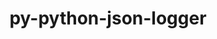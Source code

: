 ---
title: "py-python-json-logger"
layout: cache
categories: [package, develop]
meta: {"versions": ["0.1.11", "2.0.7"], "compilers": ["gcc@=11.1.0"], "oss": ["ubuntu20.04"], "platforms": ["linux"], "targets": ["ppc64le", "x86_64_v3"], "stacks": ["data-vis-sdk", "e4s", "e4s-power", "root"], "num_specs": 9, "num_specs_by_stack": {"root": 9, "e4s-power": 5, "data-vis-sdk": 1, "e4s": 3}}
spec_details: [{"hash": "wxtohrba2cq5yv7ugarnbgzbfz5osb6y", "compiler": "gcc@=11.1.0", "versions": ["2.0.7"], "os": "ubuntu20.04", "platform": "linux", "target": "ppc64le", "variants": ["build_system=python_pip"], "stacks": ["root", "e4s-power"], "size": "-", "tarball": "https://binaries.spack.io/develop/build_cache/linux-ubuntu20.04-ppc64le/gcc-11.1.0/py-python-json-logger-2.0.7/linux-ubuntu20.04-ppc64le-gcc-11.1.0-py-python-json-logger-2.0.7-wxtohrba2cq5yv7ugarnbgzbfz5osb6y.spack"}, {"hash": "275k57yh2pn7emanzm47hewxdyiurinl", "compiler": "gcc@=11.1.0", "versions": ["2.0.7"], "os": "ubuntu20.04", "platform": "linux", "target": "ppc64le", "variants": ["build_system=python_pip"], "stacks": ["root", "e4s-power"], "size": "-", "tarball": "https://binaries.spack.io/develop/build_cache/linux-ubuntu20.04-ppc64le/gcc-11.1.0/py-python-json-logger-2.0.7/linux-ubuntu20.04-ppc64le-gcc-11.1.0-py-python-json-logger-2.0.7-275k57yh2pn7emanzm47hewxdyiurinl.spack"}, {"hash": "5ixzac6ih4qh56ykhdvcwpgpyw3w3la5", "compiler": "gcc@=11.1.0", "versions": ["2.0.7"], "os": "ubuntu20.04", "platform": "linux", "target": "ppc64le", "variants": ["build_system=python_pip"], "stacks": ["root", "e4s-power"], "size": "-", "tarball": "https://binaries.spack.io/develop/build_cache/linux-ubuntu20.04-ppc64le/gcc-11.1.0/py-python-json-logger-2.0.7/linux-ubuntu20.04-ppc64le-gcc-11.1.0-py-python-json-logger-2.0.7-5ixzac6ih4qh56ykhdvcwpgpyw3w3la5.spack"}, {"hash": "evs7ufyz3bllkpvf2qhza3ht6ulzvhuk", "compiler": "gcc@=11.1.0", "versions": ["2.0.7"], "os": "ubuntu20.04", "platform": "linux", "target": "ppc64le", "variants": ["build_system=python_pip"], "stacks": ["root", "e4s-power"], "size": "-", "tarball": "https://binaries.spack.io/develop/build_cache/linux-ubuntu20.04-ppc64le/gcc-11.1.0/py-python-json-logger-2.0.7/linux-ubuntu20.04-ppc64le-gcc-11.1.0-py-python-json-logger-2.0.7-evs7ufyz3bllkpvf2qhza3ht6ulzvhuk.spack"}, {"hash": "byyhhb47srxehig2iy6vmmz5w3a2admr", "compiler": "gcc@=11.1.0", "versions": ["0.1.11"], "os": "ubuntu20.04", "platform": "linux", "target": "ppc64le", "variants": ["build_system=python_pip"], "stacks": ["root", "e4s-power"], "size": "-", "tarball": "https://binaries.spack.io/develop/build_cache/linux-ubuntu20.04-ppc64le/gcc-11.1.0/py-python-json-logger-0.1.11/linux-ubuntu20.04-ppc64le-gcc-11.1.0-py-python-json-logger-0.1.11-byyhhb47srxehig2iy6vmmz5w3a2admr.spack"}, {"hash": "vb6ld4efewc77igunuhvzvriwru6kjzx", "compiler": "gcc@=11.1.0", "versions": ["2.0.7"], "os": "ubuntu20.04", "platform": "linux", "target": "x86_64_v3", "variants": ["build_system=python_pip"], "stacks": ["root", "data-vis-sdk"], "size": "-", "tarball": "https://binaries.spack.io/develop/build_cache/linux-ubuntu20.04-x86_64_v3/gcc-11.1.0/py-python-json-logger-2.0.7/linux-ubuntu20.04-x86_64_v3-gcc-11.1.0-py-python-json-logger-2.0.7-vb6ld4efewc77igunuhvzvriwru6kjzx.spack"}, {"hash": "kra7fhzwp4qqnf4lwhym4jfrxjw22r4e", "compiler": "gcc@=11.1.0", "versions": ["2.0.7"], "os": "ubuntu20.04", "platform": "linux", "target": "x86_64_v3", "variants": ["build_system=python_pip"], "stacks": ["root", "e4s"], "size": "-", "tarball": "https://binaries.spack.io/develop/build_cache/linux-ubuntu20.04-x86_64_v3/gcc-11.1.0/py-python-json-logger-2.0.7/linux-ubuntu20.04-x86_64_v3-gcc-11.1.0-py-python-json-logger-2.0.7-kra7fhzwp4qqnf4lwhym4jfrxjw22r4e.spack"}, {"hash": "bz7y2uqeyq5s6iozp4yv4jabc67he6eh", "compiler": "gcc@=11.1.0", "versions": ["2.0.7"], "os": "ubuntu20.04", "platform": "linux", "target": "x86_64_v3", "variants": ["build_system=python_pip"], "stacks": ["root", "e4s"], "size": "-", "tarball": "https://binaries.spack.io/develop/build_cache/linux-ubuntu20.04-x86_64_v3/gcc-11.1.0/py-python-json-logger-2.0.7/linux-ubuntu20.04-x86_64_v3-gcc-11.1.0-py-python-json-logger-2.0.7-bz7y2uqeyq5s6iozp4yv4jabc67he6eh.spack"}, {"hash": "lkpyaapcgyk3qfdfxzykrelbprhyp4vq", "compiler": "gcc@=11.1.0", "versions": ["0.1.11"], "os": "ubuntu20.04", "platform": "linux", "target": "x86_64_v3", "variants": ["build_system=python_pip"], "stacks": ["root", "e4s"], "size": "-", "tarball": "https://binaries.spack.io/develop/build_cache/linux-ubuntu20.04-x86_64_v3/gcc-11.1.0/py-python-json-logger-0.1.11/linux-ubuntu20.04-x86_64_v3-gcc-11.1.0-py-python-json-logger-0.1.11-lkpyaapcgyk3qfdfxzykrelbprhyp4vq.spack"}]
---